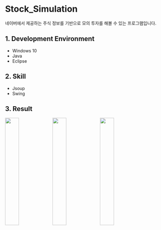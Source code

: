 # Stock_Simulation
네이버에서 제공하는 주식 정보를 기반으로 모의 투자를 해볼 수 있는 프로그램입니다.

## 1. Development Environment
- Windows 10
- Java
- Eclipse

## 2. Skill
- Jsoup
- Swing

## 3. Result
<p align="left">
  <img width="30%" src="https://user-images.githubusercontent.com/77912766/228224184-b499f944-07ad-4ec4-8953-27799b7329b1.png"/>
  <img width="30%" src="https://user-images.githubusercontent.com/77912766/228224193-9e135a9a-a3eb-4f8f-96cf-eafc92fbb5dc.png"/>
  <img width="30%" src="https://user-images.githubusercontent.com/77912766/228224203-434a12fa-118c-40c7-8b9e-718a3f23b0e8.png"/>
</p>
